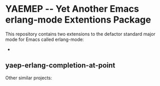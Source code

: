 
YAEMEP -- Yet Another Emacs erlang-mode Extentions Package
==========================================================

This repository contains two extensions to the defactor standard major
mode for Emacs called erlang-mode:

* 

yaep-erlang-completion-at-point
-------------------------------


Other similar projects:

